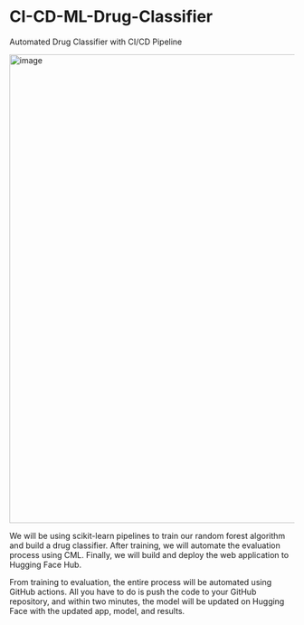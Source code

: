 # CI-CD-ML-Drug-Classifier
Automated Drug Classifier with CI/CD Pipeline

<img width="1467" height="829" alt="image" src="https://github.com/user-attachments/assets/8dd8e7e8-05f0-4e3a-8fc1-22d90f151ae9" />

We will be using scikit-learn pipelines to train our random forest algorithm and build a drug classifier. After training, we will automate the evaluation process using CML. Finally, we will build and deploy the web application to Hugging Face Hub.

From training to evaluation, the entire process will be automated using GitHub actions. All you have to do is push the code to your GitHub repository, and within two minutes, the model will be updated on Hugging Face with the updated app, model, and results.
